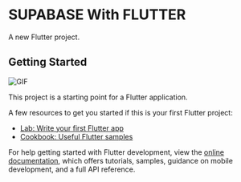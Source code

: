 # SUPABASE With FLUTTER

A new Flutter project.

## Getting Started
![GIF](https://github.com/user-attachments/assets/7a6d1bfa-f6e4-49b4-939a-4d55375f4e88)

This project is a starting point for a Flutter application.

A few resources to get you started if this is your first Flutter project:

- [Lab: Write your first Flutter app](https://docs.flutter.dev/get-started/codelab)
- [Cookbook: Useful Flutter samples](https://docs.flutter.dev/cookbook)

For help getting started with Flutter development, view the
[online documentation](https://docs.flutter.dev/), which offers tutorials,
samples, guidance on mobile development, and a full API reference.


